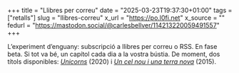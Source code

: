 +++
title = "Llibres per correu"
date = "2025-03-23T19:37:30+01:00"
tags = ["retalls"]
slug = "llibres-correu"
x_url = "https://po.l0fi.net"
x_source = ""
fedurl = "https://mastodon.social/@carlesbellver/114213220059491557"
+++

L’experiment d’enguany: subscripció a llibres per correu o RSS. En fase beta. Si tot va bé, un capítol cada dia a la vostra bústia. De moment, dos títols disponibles: [*Unicorns*](/contes/unicorns) (2020) i [*Un cel nou i una terra nova*](/llibres/uncelnouiunaterranova) (2015).
